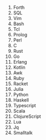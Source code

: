 1. Forth
2. SQL
3. Vim
5. Bash
6. Tcl
7. Prolog
8. Perl
9. C
10. Rust
11. Go
12. Erlang
13. Kotlin
14. Awk
15. Ruby
16. Racket
17. Julia
18. Python
19. Haskell
20. Typescript
21. Scala
22. ClojureScript
23. Lua
24. Jq
25. Smalltalk
